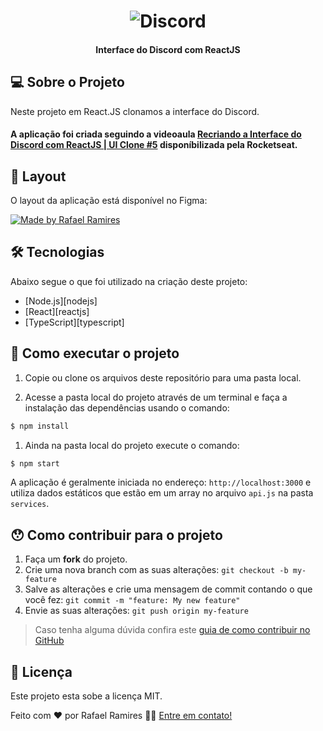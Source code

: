 <h1 align="center">
    <img alt="Discord" title="Interface do Discord com ReactJS" src="./assets/banner.png" />
</h1>

<h4 align="center"> 
	Interface do Discord com ReactJS
</h4>

<p align="center">
	
## 💻 Sobre o Projeto
Neste projeto em React.JS clonamos a interface do Discord.

#### A aplicação foi criada seguindo a videoaula [Recriando a Interface do Discord com ReactJS | UI Clone #5](https://www.youtube.com/watch?v=x4FdZd2-_uU) disponíbilizada pela Rocketseat.
  
## 🎨 Layout

O layout da aplicação está disponível no Figma:

<a href="https://www.figma.com/file/Mnr08FcriAibSOheL0XvrY/Discord-Clone?node-id=0%3A1">
  <img alt="Made by Rafael Ramires" src="https://img.shields.io/badge/Acessar%20Layout%20-Figma-%2304D361">
</a>

## 🛠 Tecnologias
Abaixo segue o que foi utilizado na criação deste projeto:

- [Node.js][nodejs]
- [React][reactjs]
- [TypeScript][typescript]
</p>


## 🚀 Como executar o projeto

1. Copie ou clone os arquivos deste repositório para uma pasta local.

2. Acesse a pasta local do projeto através de um terminal e faça a instalação das dependências usando o comando:
```sh
$ npm install
```

1. Ainda na pasta local do projeto execute o comando:
```sh
$ npm start
```

A aplicação é geralmente iniciada no endereço: `http://localhost:3000` e utiliza dados estáticos que estão em um array no arquivo `api.js` na pasta `services`.


## 😯 Como contribuir para o projeto

1. Faça um **fork** do projeto.
2. Crie uma nova branch com as suas alterações: `git checkout -b my-feature`
3. Salve as alterações e crie uma mensagem de commit contando o que você fez: `git commit -m "feature: My new feature"`
4. Envie as suas alterações: `git push origin my-feature`
> Caso tenha alguma dúvida confira este [guia de como contribuir no GitHub](https://github.com/firstcontributions/first-contributions)


## 📝 Licença

Este projeto esta sobe a licença MIT.

Feito com ❤️ por Rafael Ramires 👋🏽 [Entre em contato!](https://www.linkedin.com/in/rafael-ramires-791aa378/)
